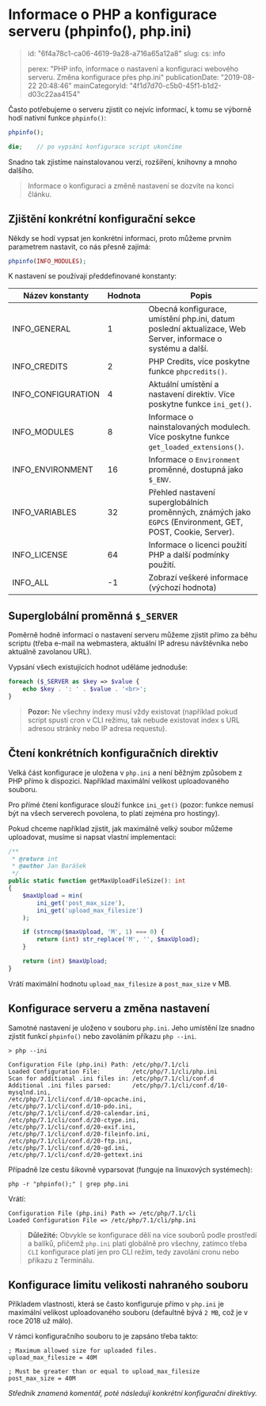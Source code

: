 Informace o PHP a konfigurace serveru (phpinfo(), php.ini)
==========================================================

> id: "6f4a78c1-ca06-4619-9a28-a716a65a12a8"
> slug:
> 	cs: info
> 
> perex: "PHP info, informace o nastavení a konfiguraci webového serveru. Změna konfigurace přes php.ini"
> publicationDate: "2019-08-22 20:48:46"
> mainCategoryId: "4f1d7d70-c5b0-45f1-b1d2-d03c22aa4154"

Často potřebujeme o serveru zjistit co nejvíc informací, k tomu se výborně hodí nativní funkce `phpinfo()`:

```php
phpinfo();

die;	// po vypsání konfigurace script ukončíme
```

Snadno tak zjistíme nainstalovanou verzi, rozšíření, knihovny a mnoho dalšího.

> Informace o konfiguraci a změně nastavení se dozvíte na konci článku.

Zjištění konkrétní konfigurační sekce
-------------------------------------

Někdy se hodí vypsat jen konkrétní informaci, proto můžeme prvním parametrem nastavit, co nás přesně zajímá:

```php
phpinfo(INFO_MODULES);
```

K nastavení se používají předdefinované konstanty:

| Název konstanty	| Hodnota	| Popis
|-------------------|-----------|------
| INFO_GENERAL		| 1			| Obecná konfigurace, umístění php.ini, datum poslední aktualizace, Web Server, informace o systému a další.
| INFO_CREDITS		| 2			| PHP Credits, více poskytne funkce `phpcredits()`.
| INFO_CONFIGURATION| 4			| Aktuální umístění a nastavení direktiv. Více poskytne funkce `ini_get()`.
| INFO_MODULES		| 8			| Informace o nainstalovaných modulech. Více poskytne funkce `get_loaded_extensions()`.
| INFO_ENVIRONMENT	| 16		| Informace o `Environment` proměnné, dostupná jako `$_ENV`.
| INFO_VARIABLES	| 32		| Přehled nastavení superglobálních proměnných, známých jako `EGPCS` (Environment, GET, POST, Cookie, Server).
| INFO_LICENSE		| 64		| Informace o licenci použití PHP a další podmínky použití.
| INFO_ALL			| -1		| Zobrazí veškeré informace (výchozí hodnota)

Superglobální proměnná `$_SERVER`
---------------------------------

Poměrně hodně informací o nastavení serveru můžeme zjistit přímo za běhu scriptu (třeba e-mail na webmastera, aktuální IP adresu návštěvníka nebo aktuálně zavolanou URL).

Vypsání všech existujících hodnot uděláme jednoduše:

```php
foreach ($_SERVER as $key => $value {
	echo $key . ': ' . $value . '<br>';
}
```

> **Pozor:** Ne všechny indexy musí vždy existovat (například pokud script spustí cron v CLI režimu, tak nebude existovat index s URL adresou stránky nebo IP adresa requestu).

Čtení konkrétních konfiguračních direktiv
-----------------------------------------

Velká část konfigurace je uložena v `php.ini` a není běžným způsobem z PHP přímo k dispozici. Například maximální velikost uploadovaného souboru.

Pro přímé čtení konfigurace slouží funkce `ini_get()` (pozor: funkce nemusí být na všech serverech povolena, to platí zejména pro hostingy).

Pokud chceme například zjistit, jak maximálně velký soubor můžeme uploadovat, musíme si napsat vlastní implementaci:

```php
/**
 * @return int
 * @author Jan Barášek
 */
public static function getMaxUploadFileSize(): int
{
	$maxUpload = min(
		ini_get('post_max_size'),
		ini_get('upload_max_filesize')
	);

	if (strncmp($maxUpload, 'M', 1) === 0) {
		return (int) str_replace('M', '', $maxUpload);
	}

	return (int) $maxUpload;
}
```

Vrátí maximální hodnotu `upload_max_filesize` a `post_max_size` v MB.

Konfigurace serveru a změna nastavení
-------------------------------------

Samotné nastavení je uloženo v souboru `php.ini`. Jeho umístění lze snadno zjistit funkcí `phpinfo()` nebo zavoláním příkazu `php --ini`.

```shell
> php --ini

Configuration File (php.ini) Path: /etc/php/7.1/cli
Loaded Configuration File:         /etc/php/7.1/cli/php.ini
Scan for additional .ini files in: /etc/php/7.1/cli/conf.d
Additional .ini files parsed:      /etc/php/7.1/cli/conf.d/10-mysqlnd.ini,
/etc/php/7.1/cli/conf.d/10-opcache.ini,
/etc/php/7.1/cli/conf.d/10-pdo.ini,
/etc/php/7.1/cli/conf.d/20-calendar.ini,
/etc/php/7.1/cli/conf.d/20-ctype.ini,
/etc/php/7.1/cli/conf.d/20-exif.ini,
/etc/php/7.1/cli/conf.d/20-fileinfo.ini,
/etc/php/7.1/cli/conf.d/20-ftp.ini,
/etc/php/7.1/cli/conf.d/20-gd.ini,
/etc/php/7.1/cli/conf.d/20-gettext.ini
```

Případně lze cestu šikovně vyparsovat (funguje na linuxových systémech):

```shell
php -r "phpinfo();" | grep php.ini
```

Vrátí:

```shell
Configuration File (php.ini) Path => /etc/php/7.1/cli
Loaded Configuration File => /etc/php/7.1/cli/php.ini
```

> **Důležité:** Obvykle se konfigurace dělí na více souborů podle prostředí a balíků, přičemž `php.ini` platí globálně pro všechny, zatímco třeba `CLI` konfigurace platí jen pro CLI režim, tedy zavolání cronu nebo příkazu z Terminálu.

Konfigurace limitu velikosti nahraného souboru
----------------------------------------------

Příkladem vlastnosti, která se často konfiguruje přímo v `php.ini` je maximální velikost uploadovaného souboru (defaultně bývá `2 MB`, což je v roce 2018 už málo).

V rámci konfiguračního souboru to je zapsáno třeba takto:

```shell
; Maximum allowed size for uploaded files.
upload_max_filesize = 40M

; Must be greater than or equal to upload_max_filesize
post_max_size = 40M
```

*Středník znamená komentář, poté následují konkrétní konfigurační direktivy.*
